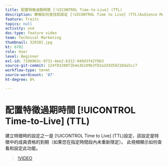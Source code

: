 ```yaml
---
title: 配置特徵過期時間 [!UICONTROL Time-to-Live] (TTL)
description: 瞭解如何查找和設定 [!UICONTROL Time to Live] (TTL)Audience Manager。 在建立特徵時使用此設定，如果用戶在指定時間段內未重新限定，則設定特徵中成員資格的到期。
feature: Traits
topics: null
activity: use
doc-type: feature video
team: Technical Marketing
thumbnail: 329381.jpg
kt: 6782
role: User
level: Beginner
exl-id: 7190963c-9731-4ee2-b312-949d3f42f0b3
source-git-commit: 124f03208f2b4e3b109b3f02a2d3d59210da5cc7
workflow-type: tm+mt
source-wordcount: '87'
ht-degree: 0%

---
```


# 配置特徵過期時間 [!UICONTROL Time-to-Live] (TTL)

建立特徵時的設定之一是 [!UICONTROL Time to Live] (TTL)設定，該設定是特徵中的成員資格的到期（如果您在指定時間段內未重新限定）。 此視頻顯示如何查看和設定此功能。

>[!VIDEO](https://video.tv.adobe.com/v/329381/?quality=12&learn=on)
